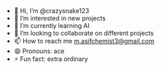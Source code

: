 - 👋 Hi, I’m @crazysnake123
- 👀 I’m interested in new projects
- 🌱 I’m currently learning AI
- 💞️ I’m looking to collaborate on different projects
- 📫 How to reach me m.asifchemist3@gmail.com
- 😄 Pronouns: ace
- ⚡ Fun fact: extra ordinary

<!---
crazysnake123/crazysnake123 is a ✨ special ✨ repository because its `README.md` (this file) appears on your GitHub profile.
You can click the Preview link to take a look at your changes.
--->
